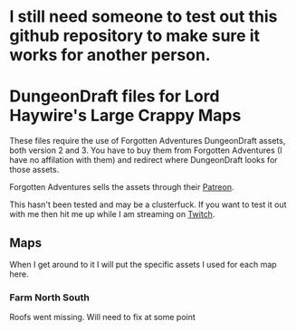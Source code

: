 # I still need someone to test out this github repository to make sure it works for another person.

# DungeonDraft files for Lord Haywire's Large Crappy Maps

These files require the use of Forgotten Adventures DungeonDraft assets, both version 2 and 3.  You have to buy them from Forgotten Adventures (I have no affilation with them) and redirect where DungeonDraft looks for those assets.

Forgotten Adventures sells the assets through their [Patreon](https://www.patreon.com/forgottenadventures).

This hasn't been tested and may be a clusterfuck.  If you want to test it out with me then hit me up while I am streaming on [Twitch](https://www.twitch.tv/lordhaywire).

## Maps

When I get around to it I will put the specific assets I used for each map here.

### Farm North South

Roofs went missing.  Will need to fix at some point